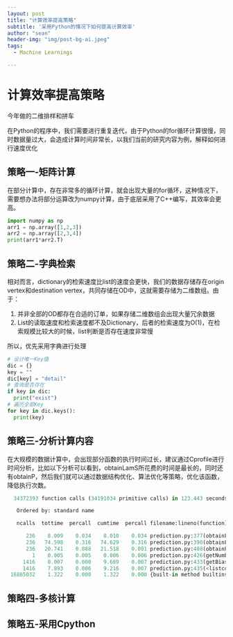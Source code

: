 ```yaml
---
layout: post
title: "计算效率提高策略"
subtitle: '采用Python的情况下如何提高计算效率'
author: "sean"
header-img: "img/post-bg-ai.jpeg"
tags:
  - Machine Learnings

---
```


# 计算效率提高策略

今年做的二维排样和拼车

在Python的程序中，我们需要进行重复迭代，由于Python的for循环计算很慢，同时数据量过大，会造成计算时间非常长，以我们当前的研究内容为例，解释如何进行速度优化

## 策略一-矩阵计算

在部分计算中，存在非常多的循环计算，就会出现大量的for循环，这种情况下，需要想办法将部分运算改为numpy计算，由于底层采用了C++编写，其效率会更高。

```python
import numpy as np
arr1 = np.array([1,2,3])
arr2 = np.array([2,3,4])
print(arr1*arr2.T)
```

## 策略二-字典检索

相对而言，dictionary的检索速度比list的速度会更快，我们的数据存储存在origin vertex和destination vertex，共同存储在OD中，这就需要存储为二维数组。由于：

1. 并非全部的OD都存在合适的订单，如果存储二维数组会出现大量冗余数据
2. List的读取速度和检索速度都不及Dictionary，后者的检索速度为O(1)，在检索规模比较大的时候，list判断是否存在速度非常慢

所以，优先采用字典进行处理

```python
# 设计唯一Key值
dic = {}
key = ""
dic[key] = "detail"
# 查询是否存在
if key in dic:
  print("exist")
# 遍历全部Key
for key in dic.keys():
  print(key)
```

## 策略三-分析计算内容

在大规模的数据计算中，会出现部分函数的执行时间过长，建议通过Cprofile进行时间分析，比如以下分析可以看到，obtainLamS所花费的时间是最长的，同时还有obtainP，然后我们就可以通过数据结构优化、算法优化等策略，优化该函数，降低执行次数。

```Python
  34372393 function calls (34191034 primitive calls) in 123.443 seconds

   Ordered by: standard name

   ncalls  tottime  percall  cumtime  percall filename:lineno(function)

      236    8.009    0.034    8.010    0.034 prediction.py:377(obtainLamSDNA)
      236   74.598    0.316   74.629    0.316 prediction.py:390(obtainLamS)
      236   20.741    0.088   21.518    0.091 prediction.py:408(obtainP)
        1    0.005    0.005    0.006    0.006 prediction.py:426(getNumberLamSN)
     1416    0.007    0.000    9.689    0.007 prediction.py:433(getBias)
     1416    7.893    0.006    9.216    0.007 prediction.py:435(<listcomp>)
 16865032    1.322    0.000    1.322    0.000 {built-in method builtins.abs}
```

## 策略四-多核计算





## 策略五-采用Cpython







